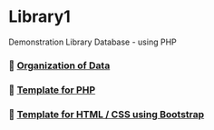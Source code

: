 # Library1
Demonstration Library Database - using PHP

### :book: [Organization of Data](docs/DataOrg.md)

### :pear: [Template for PHP](docs/php_template.php)

### :boot: [Template for HTML / CSS using Bootstrap](docs/html_template.html)
